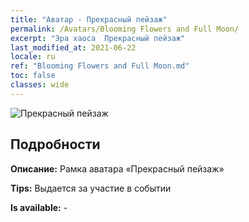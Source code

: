 ```yaml
---
title: "Аватар - Прекрасный пейзаж"
permalink: /Avatars/Blooming Flowers and Full Moon/
excerpt: "Эра хаоса  Прекрасный пейзаж"
last_modified_at: 2021-06-22
locale: ru
ref: "Blooming Flowers and Full Moon.md"
toc: false
classes: wide
---
```

 ![Прекрасный пейзаж](/images/a/avatarFrame_32.png)

## Подробности

 **Описание:** Рамка аватара «Прекрасный пейзаж» 

 **Tips:** Выдается за участие в событии 

 **Is available:**  - 

